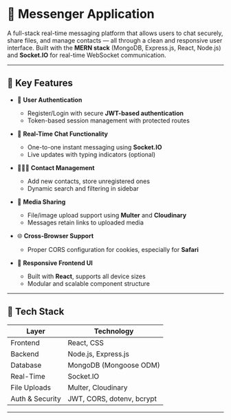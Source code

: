 # 💬 Messenger Application

A full-stack real-time messaging platform that allows users to chat securely, share files, and manage contacts — all through a clean and responsive user interface. Built with the **MERN stack** (MongoDB, Express.js, React, Node.js) and **Socket.IO** for real-time WebSocket communication.

---

## 🚀 Key Features

- 🔐 **User Authentication**  
  - Register/Login with secure **JWT-based authentication**
  - Token-based session management with protected routes

- 💬 **Real-Time Chat Functionality**  
  - One-to-one instant messaging using **Socket.IO**
  - Live updates with typing indicators (optional)

- 🧑‍🤝‍🧑 **Contact Management**  
  - Add new contacts, store unregistered ones
  - Dynamic search and filtering in sidebar

- 📁 **Media Sharing**  
  - File/image upload support using **Multer** and **Cloudinary**
  - Messages retain links to uploaded media

- 🌐 **Cross-Browser Support**  
  - Proper CORS configuration for cookies, especially for **Safari**

- 📱 **Responsive Frontend UI**  
  - Built with **React**, supports all device sizes
  - Modular and scalable component structure

---

## 🧱 Tech Stack

| Layer         | Technology                          |
|---------------|--------------------------------------|
| Frontend      | React, CSS                          |
| Backend       | Node.js, Express.js                 |
| Database      | MongoDB (Mongoose ODM)              |
| Real-Time     | Socket.IO                           |
| File Uploads  | Multer, Cloudinary                  |
| Auth & Security | JWT, CORS, dotenv, bcrypt          |

---




